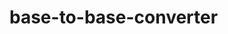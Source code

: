 # base-to-base-converter


<!--
  -- (Upwork job)-- "I need a JavaScript widget which is able to convert binary to decimal and also octal to decimal - Web, Mobile & Software Dev": https://www.upwork.com/jobs/need-JavaScript-widget-which-able-convert-binary-decimal-and-also-octal-decimal_~012b1504bdc6251041
  -- (Check answers here)-- "": https://www.rapidtables.com/convert/number/hex-to-binary.html
-->
